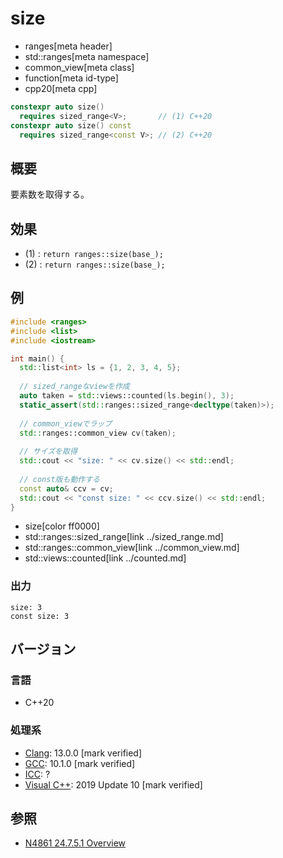 # size
* ranges[meta header]
* std::ranges[meta namespace]
* common_view[meta class]
* function[meta id-type]
* cpp20[meta cpp]

```cpp
constexpr auto size()
  requires sized_range<V>;       // (1) C++20
constexpr auto size() const
  requires sized_range<const V>; // (2) C++20
```

## 概要

要素数を取得する。

## 効果

- (1) : `return ranges::size(base_);`
- (2) : `return ranges::size(base_);`

## 例
```cpp example
#include <ranges>
#include <list>
#include <iostream>

int main() {
  std::list<int> ls = {1, 2, 3, 4, 5};
  
  // sized_rangeなviewを作成
  auto taken = std::views::counted(ls.begin(), 3);
  static_assert(std::ranges::sized_range<decltype(taken)>);
  
  // common_viewでラップ
  std::ranges::common_view cv(taken);
  
  // サイズを取得
  std::cout << "size: " << cv.size() << std::endl;
  
  // const版も動作する
  const auto& ccv = cv;
  std::cout << "const size: " << ccv.size() << std::endl;
}
```
* size[color ff0000]
* std::ranges::sized_range[link ../sized_range.md]
* std::ranges::common_view[link ../common_view.md]
* std::views::counted[link ../counted.md]

### 出力
```
size: 3
const size: 3
```

## バージョン
### 言語
- C++20

### 処理系
- [Clang](/implementation.md#clang): 13.0.0 [mark verified]
- [GCC](/implementation.md#gcc): 10.1.0 [mark verified]
- [ICC](/implementation.md#icc): ?
- [Visual C++](/implementation.md#visual_cpp): 2019 Update 10 [mark verified]

## 参照
- [N4861 24.7.5.1 Overview](https://timsong-cpp.github.io/cppwp/n4861/range.common.view)
